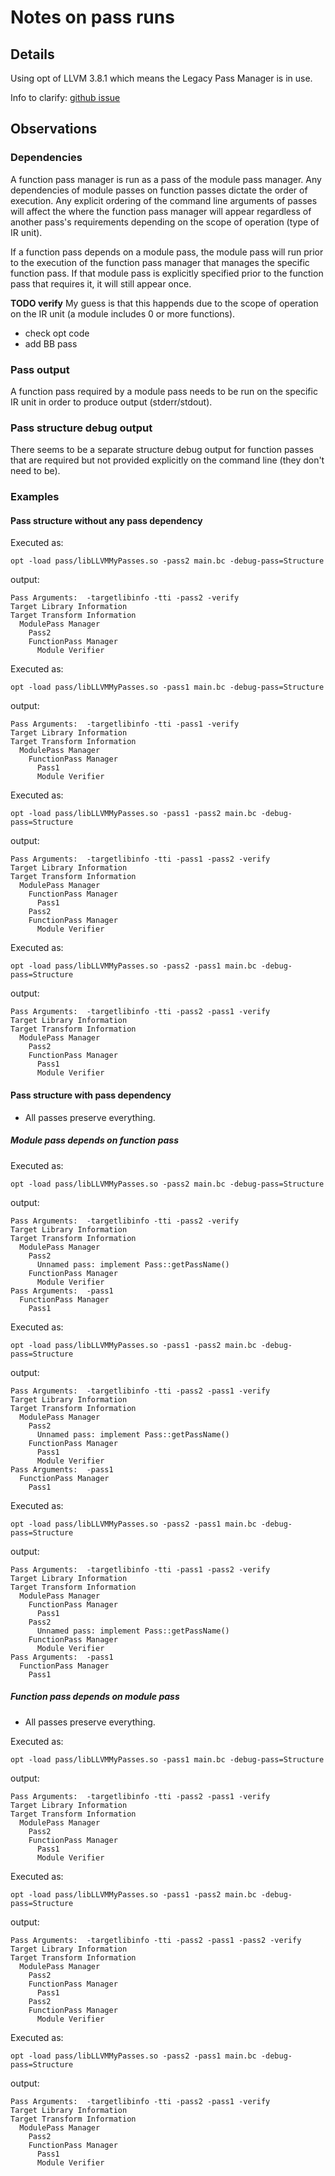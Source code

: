 
# Notes on pass runs

## Details

Using opt of LLVM 3.8.1 which means the Legacy Pass Manager is in use.

Info to clarify: [github issue]([https://goo.gl/ncv66h)

## Observations

### Dependencies

A function pass manager is run as a pass of the module pass manager. Any
dependencies of module passes on function passes dictate the order of execution.
Any explicit ordering of the command line arguments of passes will affect the
where the function pass manager will appear regardless of another pass's
requirements depending on the scope of operation (type of IR unit).

If a function pass depends on a module pass, the module pass will run prior to
the execution of the function pass manager that manages the specific function
pass. If that module pass is explicitly specified prior to the function pass
that requires it, it will still appear once. 

**TODO verify**
My guess is that this happends due to the scope of operation on the IR unit (a
module includes 0 or more functions).

- check opt code
- add BB pass

### Pass output

A function pass required by a module pass needs to be run on the specific IR
unit in order to produce output (stderr/stdout).

### Pass structure debug output

There seems to be a separate structure debug output for function passes that are 
required but not provided explicitly on the command line (they don't need to
be).


### Examples

#### Pass structure without any pass dependency

Executed as:

`opt -load pass/libLLVMMyPasses.so -pass2 main.bc -debug-pass=Structure`

output:

```
Pass Arguments:  -targetlibinfo -tti -pass2 -verify
Target Library Information
Target Transform Information
  ModulePass Manager
    Pass2
    FunctionPass Manager
      Module Verifier
```

Executed as:

`opt -load pass/libLLVMMyPasses.so -pass1 main.bc -debug-pass=Structure`

output:

```
Pass Arguments:  -targetlibinfo -tti -pass1 -verify
Target Library Information
Target Transform Information
  ModulePass Manager
    FunctionPass Manager
      Pass1
      Module Verifier
```

Executed as:

`opt -load pass/libLLVMMyPasses.so -pass1 -pass2 main.bc -debug-pass=Structure`

output:

```
Pass Arguments:  -targetlibinfo -tti -pass1 -pass2 -verify
Target Library Information
Target Transform Information
  ModulePass Manager
    FunctionPass Manager
      Pass1
    Pass2
    FunctionPass Manager
      Module Verifier
```

Executed as:

`opt -load pass/libLLVMMyPasses.so -pass2 -pass1 main.bc -debug-pass=Structure`

output:

```
Pass Arguments:  -targetlibinfo -tti -pass2 -pass1 -verify
Target Library Information
Target Transform Information
  ModulePass Manager
    Pass2
    FunctionPass Manager
      Pass1
      Module Verifier
```


#### Pass structure with pass dependency

- All passes preserve everything.

##### Module pass depends on function pass

Executed as:

`opt -load pass/libLLVMMyPasses.so -pass2 main.bc -debug-pass=Structure`

output:

```
Pass Arguments:  -targetlibinfo -tti -pass2 -verify
Target Library Information
Target Transform Information
  ModulePass Manager
    Pass2
      Unnamed pass: implement Pass::getPassName()
    FunctionPass Manager
      Module Verifier
Pass Arguments:  -pass1
  FunctionPass Manager
    Pass1
```

Executed as:

`opt -load pass/libLLVMMyPasses.so -pass1 -pass2 main.bc -debug-pass=Structure`

output:

```
Pass Arguments:  -targetlibinfo -tti -pass2 -pass1 -verify
Target Library Information
Target Transform Information
  ModulePass Manager
    Pass2
      Unnamed pass: implement Pass::getPassName()
    FunctionPass Manager
      Pass1
      Module Verifier
Pass Arguments:  -pass1
  FunctionPass Manager
    Pass1
```

Executed as:

`opt -load pass/libLLVMMyPasses.so -pass2 -pass1 main.bc -debug-pass=Structure`

output:

```
Pass Arguments:  -targetlibinfo -tti -pass1 -pass2 -verify
Target Library Information
Target Transform Information
  ModulePass Manager
    FunctionPass Manager
      Pass1
    Pass2
      Unnamed pass: implement Pass::getPassName()
    FunctionPass Manager
      Module Verifier
Pass Arguments:  -pass1
  FunctionPass Manager
    Pass1
```

##### Function pass depends on module pass

- All passes preserve everything.

Executed as:

`opt -load pass/libLLVMMyPasses.so -pass1 main.bc -debug-pass=Structure`

output:

```
Pass Arguments:  -targetlibinfo -tti -pass2 -pass1 -verify
Target Library Information
Target Transform Information
  ModulePass Manager
    Pass2
    FunctionPass Manager
      Pass1
      Module Verifier
```

Executed as:

`opt -load pass/libLLVMMyPasses.so -pass1 -pass2 main.bc -debug-pass=Structure`

output:

```
Pass Arguments:  -targetlibinfo -tti -pass2 -pass1 -pass2 -verify
Target Library Information
Target Transform Information
  ModulePass Manager
    Pass2
    FunctionPass Manager
      Pass1
    Pass2
    FunctionPass Manager
      Module Verifier
```

Executed as:

`opt -load pass/libLLVMMyPasses.so -pass2 -pass1 main.bc -debug-pass=Structure`

output:

```
Pass Arguments:  -targetlibinfo -tti -pass2 -pass1 -verify
Target Library Information
Target Transform Information
  ModulePass Manager
    Pass2
    FunctionPass Manager
      Pass1
      Module Verifier
```

